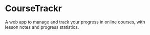 # CourseTrackr
A web app to manage and track your progress in online courses, with lesson notes and progress statistics.
